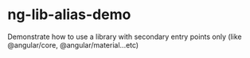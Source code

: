 # ng-lib-alias-demo
Demonstrate how to use a library with secondary entry points only (like @angular/core, @angular/material...etc)
